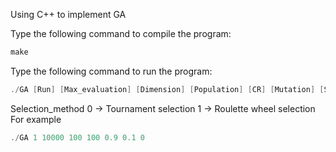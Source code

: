 Using C++ to implement GA


Type the following command to compile the program:
```cpp
make
```
Type the following command to run the program:
```cpp
./GA [Run] [Max_evaluation] [Dimension] [Population] [CR] [Mutation] [Selection_method]
```

Selection_method
    0 -> Tournament selection
    1 -> Roulette wheel selection
For example
```cpp
./GA 1 10000 100 100 0.9 0.1 0 
```

